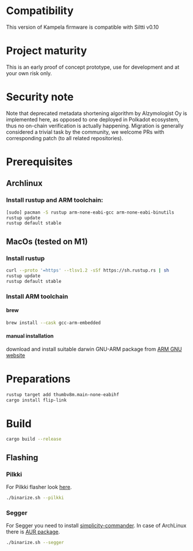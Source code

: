 # Compatibility

This version of Kampela firmware is compatible with Siltti v0.10

# Project maturity

This is an early proof of concept prototype, use for development and at your own risk only.

# Security note

Note that deprecated metadata shortening algorithm by Alzymologist Oy is implemented here, as opposed to one deployed in Polkadot ecosystem, thus no on-chain verification is actually happening. Migration is generally considered a trivial task by the community, we welcome PRs with corresponding patch (to all related repositories).

# Prerequisites

## Archlinux

### Install rustup and ARM toolchain:
```sh
[sudo] pacman -S rustup arm-none-eabi-gcc arm-none-eabi-binutils
rustup update
rustup default stable
```

## MacOs (tested on M1)

### Install rustup
```sh
curl --proto '=https' --tlsv1.2 -sSf https://sh.rustup.rs | sh
rustup update
rustup default stable
```

### Install ARM toolchain

#### brew
```sh
brew install --cask gcc-arm-embedded
```

#### manual installation
download and install suitable darwin GNU-ARM package from [ARM GNU website](https://developer.arm.com/downloads/-/arm-gnu-toolchain-downloads)


# Preparations

```sh
rustup target add thumbv8m.main-none-eabihf
cargo install flip-link
```


# Build

```sh
cargo build --release
```

## Flashing

### Pilkki

For Pilkki flasher look [here](https://github.com/Alzymologist/pilkki).

```sh
./binarize.sh --pilkki
```
### Segger

For Segger you need to install [simplicity-commander](https://www.silabs.com/developers/mcu-programming-options).
In case of ArchLinux there is [AUR package](https://aur.archlinux.org/packages/simplicity-commander).

```sh
./binarize.sh --segger
```



